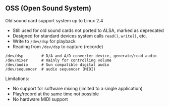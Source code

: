 ## OSS (Open Sound System)
 
Old sound card support system up to Linux 2.4

* Still used for old sound cards not ported to ALSA, marked as deprecated
* Designed for standard devices system calls `read()`, `write()`, etc.
* Write to `/dev/dsp` for playback
* Reading from `/dev/dsp` to capture (recorde)

```
/dev/dsp        # D/A and A/D converter device, generate/read audio
/dev/mixer      # mainly for controlling volume
/dev/audio      # Sun compatible digital audio
/dev/sequencer  # audio sequencer (MIDI)
```

Limitations:

* No support for software mixing (limited to a single application)
* Play/record at the same time not possible
* No hardware MIDI support
